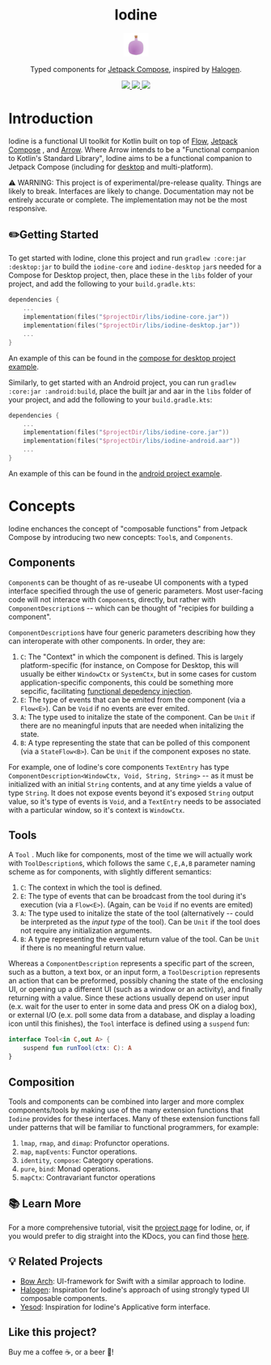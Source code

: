 <h1 align="center">Iodine</h1>
<p align="center">

  <img width=10% src="res/iodine.svg?token=AA7AHVO4G25UIIT3P6G6TIDAONGOE">
<p align="center">Typed components for <a href="https://developer.android.com/jetpack/compose">Jetpack Compose</a>, inspired by <a href="https://github.com/purescript-halogen/purescript-halogen">Halogen</a>.  </p> 
<p align="center">
  <a href="https://kotlinlang.org/">
    <img src="https://img.shields.io/badge/language-kotlin-blue">
  </a>
  <a href="https://github.com/Sintrastes/iodine/actions/workflows/ci.yml">
    <img src="https://github.com/sintrastes/iodine/workflows/CI/badge.svg">
  </a>
  <a href="https://sintrastes.github.io/iodine/docs/">
    <img src="https://github.com/sintrastes/iodine/workflows/DOCS/badge.svg">
  </a>
</p>


Introduction
============

Iodine is a functional UI toolkit for Kotlin built on top of [Flow](https://kotlinlang.org/docs/flow.html), [Jetpack Compose](https://developer.android.com/jetpack/compose) , and [Arrow](https://arrow-kt.io/). Where Arrow intends to be a "Functional companion to Kotlin's Standard Library", Iodine aims to be a functional companion to Jetpack Compose (including for [desktop](https://github.com/JetBrains/compose-jb) and multi-platform). 

⚠️ WARNING: This project is of experimental/pre-release quality. Things are likely to break. 
 Interfaces are likely to change. Documentation may not be entirely accurate or complete. 
 The implementation may not be the most responsive. 

✏️Getting Started
--------------------

To get started with Iodine, clone this project and run `gradlew :core:jar :desktop:jar` 
 to build the `iodine-core` and `iodine-desktop` `jar`s needed for a Compose for Desktop 
 project, then, place these in the `libs` folder of your project, and add the following 
 to your `build.gradle.kts`:

```kotlin
dependencies {
    ...
    implementation(files("$projectDir/libs/iodine-core.jar"))
    implementation(files("$projectDir/libs/iodine-desktop.jar"))
    ...
}
```

An example of this can be found in the [compose for desktop project example](examples/desktop_example).

Similarly, to get started with an Android project, you can run `gradlew :core:jar :android:build`,
 place the built jar and aar in the `libs` folder of your project, and add the following
to your `build.gradle.kts`:

```kotlin
dependencies {
    ...
    implementation(files("$projectDir/libs/iodine-core.jar"))
    implementation(files("$projectDir/libs/iodine-android.aar"))
    ...
}
```

An example of this can be found in the [android project example](examples/IodineAndroidApp).

Concepts
=========

Iodine enchances the concept of "composable functions" from Jetpack Compose by introducing two new concepts: `Tool`s, and `Components`.

Components
----------

`Component`s can be thought of as re-useabe UI components with a typed interface specified through the use of generic parameters. Most user-facing code will not interace with `Component`s, directly, but rather with `ComponentDescription`s -- which can be thought of "recipies for building a component".

`ComponentDescription`s have four generic parameters describing how they can interoperate with other components. In order, they are: 

  1. `C`: The "Context" in which the component is defined. This is largely platform-specific (for instance, on Compose for Desktop, this will usually be either `WindowCtx` or `SystemCtx`, but in some cases for custom application-specific components, this could be something more sepcific, facilitating [functional depedency injection](https://arrow-kt.io/docs/0.10/patterns/dependency_injection/).
  2. `E`: The type of events that can be emited from the component (via a `Flow<E>`). Can be `Void` if no events are ever emited.
  3. `A`: The type used to initalize the state of the component. Can be `Unit` if there are no meaningful inputs that are needed when initalizing the state.
  4. `B`: A type representing the state that can be polled of this component (via a `StateFlow<B>`). Can be `Unit` if the component exposes no state.

For example, one of Iodine's core components `TextEntry` has type `ComponentDescription<WindowCtx, Void, String, String>` -- as it must be initialized with an initial `String` contents, and at any time yields a value of type `String`. It does not expose events beyond it's exposed `String` output value, so it's type of events is `Void`, and a `TextEntry` needs to be associated with a particular window, so it's context is `WindowCtx`.

Tools
-----

A `Tool` . Much like for components, most of the time we will actually work with `ToolDescription`s, which follows the same `C,E,A,B` parameter naming scheme as for components, with slightly different semantics:

  1. `C`: The context in which the tool is defined. 
  2. `E`: The type of events that can be broadcast from the tool during it's execution (via a `Flow<E>`). (Again, can be `Void` if no events are emited)
  3. `A`: The type used to initalize the state of the tool (alternatively -- could be interpreted as the *input type* of the tool). Can be `Unit` if the tool does not require any initialization arguments.
  4. `B`: A type representing the eventual return value of the tool. Can be `Unit` if there is no meaningful return value.

Whereas a `ComponentDescription` represents a specific part of the screen, such as a button, a text box, or an input form, a `ToolDescription` represents an action that can be preformed, possibly chaning the state of the enclosing UI, or opening up a different UI (such as a window or an activity), and finally returning with a value. Since these actions usually depend on user input (e.x. wait for the user to enter in some data and press OK on a dialog box), or external I/O (e.x. poll some data from a database, and display a loading icon until this finishes), the `Tool` interface is defined using a `suspend` fun:

```kotlin
interface Tool<in C,out A> {
    suspend fun runTool(ctx: C): A
}
```

Composition
-----------

Tools and components can be combined into larger and more complex components/tools by making use of the many extension functions that `Iodine` provides for these interfaces. Many of these extension functions fall under patterns that will be familiar to functional programmers, for example:

  1. `lmap`, `rmap`, and `dimap`: Profunctor operations.
  2. `map`, `mapEvents`: Functor operations.
  3. `identity`, `compose`: Category operations. 
  4. `pure`, `bind`: Monad operations.
  5. `mapCtx`: Contravariant functor operations

📚 Learn More
-------------

For a more comprehensive tutorial, visit the [project page](https://sintrastes.github.io/iodine/) for Iodine,
 or, if you would prefer to dig straight into the KDocs, you can find those [here](https://sintrastes.github.io/iodine/docs/).

💡 Related Projects
-------------------

  * [Bow Arch](https://github.com/bow-swift/bow-arch): UI-framework for Swift with a similar approach to Iodine.
  * [Halogen](https://github.com/purescript-halogen/purescript-halogen): Inspiration for Iodine's approach of using strongly typed UI composable components.
  * [Yesod](https://www.yesodweb.com/): Inspiration for Iodine's Applicative form interface.

Like this project?
------------------

Buy me a coffee ☕, or a beer 🍺!
